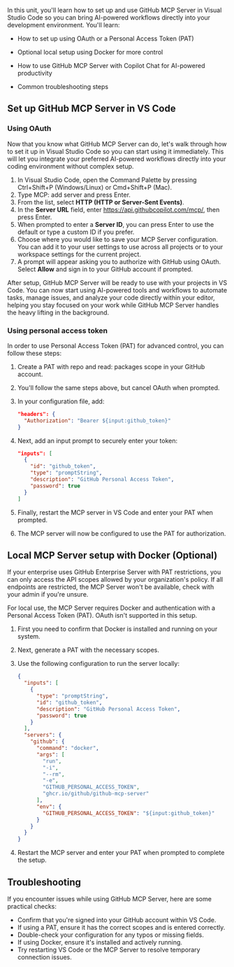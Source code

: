 In this unit, you'll learn how to set up and use GitHub MCP Server in Visual Studio Code so you can bring AI-powered workflows directly into your development environment. You'll learn:

- How to set up using OAuth or a Personal Access Token (PAT)

- Optional local setup using Docker for more control

- How to use GitHub MCP Server with Copilot Chat for AI-powered productivity

- Common troubleshooting steps 

## Set up GitHub MCP Server in VS Code

### Using OAuth

Now that you know what GitHub MCP Server can do, let's walk through how to set it up in Visual Studio Code so you can start using it immediately. This will let you integrate your preferred AI-powered workflows directly into your coding environment without complex setup. 

1. In Visual Studio Code, open the Command Palette by pressing Ctrl+Shift+P (Windows/Linux) or Cmd+Shift+P (Mac).
1. Type MCP: add server and press Enter.
1. From the list, select **HTTP (HTTP or Server-Sent Events)**.
1. In the **Server URL** field, enter https://api.githubcopilot.com/mcp/, then press Enter.
1. When prompted to enter a **Server ID**, you can press Enter to use the default or type a custom ID if you prefer.
1. Choose where you would like to save your MCP Server configuration. You can add it to your user settings to use across all projects or to your workspace settings for the current project.
1. A prompt will appear asking you to authorize with GitHub using OAuth. Select **Allow** and sign in to your GitHub account if prompted.

After setup, GitHub MCP Server will be ready to use with your projects in VS Code. You can now start using AI-powered tools and workflows to automate tasks, manage issues, and analyze your code directly within your editor, helping you stay focused on your work while GitHub MCP Server handles the heavy lifting in the background.

### Using personal access token

In order to use Personal Access Token (PAT) for advanced control, you can follow these steps:

1. Create a PAT with repo and read: packages scope in your GitHub account.
1. You'll follow the same steps above, but cancel OAuth when prompted.
1. In your configuration file, add:

    ```json
    "headers": {
      "Authorization": "Bearer ${input:github_token}"
    }
    ```

1. Next, add an input prompt to securely enter your token:

    ```json
    "inputs": [
      {
        "id": "github_token",
        "type": "promptString",
        "description": "GitHub Personal Access Token",
        "password": true
      }
    ]
    ```

1. Finally, restart the MCP server in VS Code and enter your PAT when prompted.
1. The MCP server will now be configured to use the PAT for authorization.

## Local MCP Server setup with Docker (Optional)

If your enterprise uses GitHub Enterprise Server with PAT restrictions, you can only access the API scopes allowed by your organization's policy. If all endpoints are restricted, the MCP Server won't be available, check with your admin if you're unsure.

For local use, the MCP Server requires Docker and authentication with a Personal Access Token (PAT). OAuth isn't supported in this setup.

1. First you need to confirm that Docker is installed and running on your system.
1. Next, generate a PAT with the necessary scopes.
1. Use the following configuration to run the server locally:   

    ```json
    {
      "inputs": [
        {
          "type": "promptString",
          "id": "github_token",
          "description": "GitHub Personal Access Token",
          "password": true
        }
      ],
      "servers": {
        "github": {
          "command": "docker",
          "args": [
            "run",
            "-i",
            "--rm",
            "-e",
            "GITHUB_PERSONAL_ACCESS_TOKEN",
            "ghcr.io/github/github-mcp-server"
          ],
          "env": {
            "GITHUB_PERSONAL_ACCESS_TOKEN": "${input:github_token}"
          }
        }
      }
    }
    ```

1. Restart the MCP server and enter your PAT when prompted to complete the setup.

## Troubleshooting

If you encounter issues while using GitHub MCP Server, here are some practical checks:

- Confirm that you're signed into your GitHub account within VS Code.
- If using a PAT, ensure it has the correct scopes and is entered correctly.
- Double-check your configuration for any typos or missing fields.
- If using Docker, ensure it's installed and actively running.
- Try restarting VS Code or the MCP Server to resolve temporary connection issues.